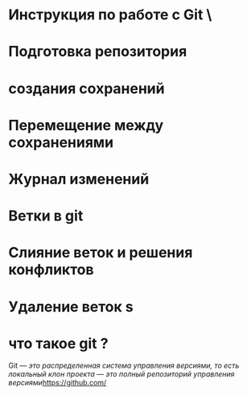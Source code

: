 # Инструкция по работе с Git \
# Подготовка репозитория 
# создания сохранений 
# Перемещение между сохранениями 
# Журнал изменений 
# Ветки в git 
# Слияние веток и решения конфликтов 
# Удаление веток s
# что такое git ?
 Git — *это распределенная система управления версиями, то есть локальный клон проекта — это полный репозиторий управления версиями*https://github.com/ 